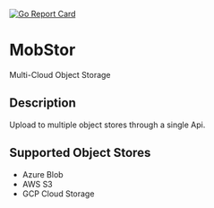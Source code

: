 [![Go Report Card](https://goreportcard.com/badge/github.com/jedi91/mob-stor)](https://goreportcard.com/report/github.com/jedi91/mob-stor)
# MobStor

Multi-Cloud Object Storage

## Description

Upload to multiple object stores through a single Api.

## Supported Object Stores

* Azure Blob
* AWS S3
* GCP Cloud Storage
